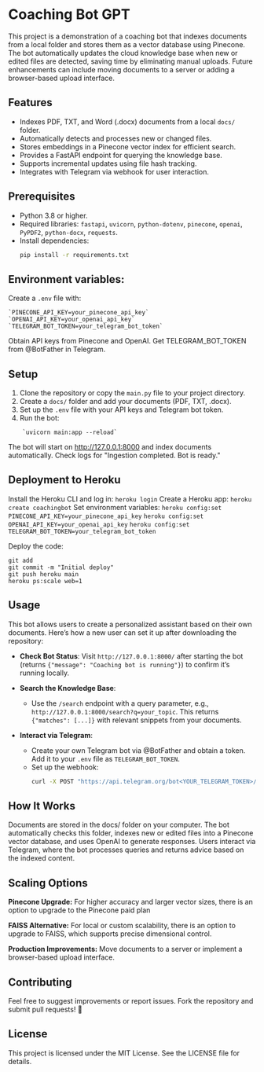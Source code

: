 # Coaching Bot GPT

This project is a demonstration of a coaching bot that indexes documents from a local folder and stores them as a vector database using Pinecone. The bot automatically updates the cloud knowledge base when new or edited files are detected, saving time by eliminating manual uploads. Future enhancements can include moving documents to a server or adding a browser-based upload interface.

## Features
- Indexes PDF, TXT, and Word (.docx) documents from a local `docs/` folder.
- Automatically detects and processes new or changed files.
- Stores embeddings in a Pinecone vector index for efficient search.
- Provides a FastAPI endpoint for querying the knowledge base.
- Supports incremental updates using file hash tracking.
- Integrates with Telegram via webhook for user interaction.

## Prerequisites
- Python 3.8 or higher.
- Required libraries: `fastapi`, `uvicorn`, `python-dotenv`, `pinecone`, `openai`, `PyPDF2`, `python-docx`, `requests`.
- Install dependencies:
  ```bash
  pip install -r requirements.txt

## Environment variables:
Create a `.env` file with:
```bush
`PINECONE_API_KEY=your_pinecone_api_key`
`OPENAI_API_KEY=your_openai_api_key`
`TELEGRAM_BOT_TOKEN=your_telegram_bot_token`
```
Obtain API keys from Pinecone and OpenAI. Get TELEGRAM_BOT_TOKEN from @BotFather in Telegram.

## Setup

1. Clone the repository or copy the `main.py` file to your project directory.
2. Create a `docs/` folder and add your documents (PDF, TXT, .docx).
3. Set up the `.env` file with your API keys and Telegram bot token.
4. Run the bot:
```bush
    `uvicorn main:app --reload`
```

The bot will start on http://127.0.0.1:8000 and index documents automatically. Check logs for "Ingestion completed. Bot is ready."

## Deployment to Heroku

Install the Heroku CLI and log in: `heroku login`
Create a Heroku app: `heroku create coachingbot`
Set environment variables:
`heroku config:set PINECONE_API_KEY=your_pinecone_api_key`
`heroku config:set OPENAI_API_KEY=your_openai_api_key`
`heroku config:set TELEGRAM_BOT_TOKEN=your_telegram_bot_token`

Deploy the code:
```bush
git add
git commit -m "Initial deploy"
git push heroku main
heroku ps:scale web=1
```

## Usage
This bot allows users to create a personalized assistant based on their own documents. Here’s how a new user can set it up after downloading the repository:

- **Check Bot Status**: Visit `http://127.0.0.1:8000/` after starting the bot (returns `{"message": "Coaching bot is running"}`) to confirm it’s running locally.

- **Search the Knowledge Base**:
  - Use the `/search` endpoint with a query parameter, e.g., `http://127.0.0.1:8000/search?q=your_topic`. This returns `{"matches": [...]}` with relevant snippets from your documents.

- **Interact via Telegram**:
  - Create your own Telegram bot via @BotFather and obtain a token. Add it to your `.env` file as `TELEGRAM_BOT_TOKEN`.
  - Set up the webhook:
    ```bash
    curl -X POST "https://api.telegram.org/bot<YOUR_TELEGRAM_TOKEN>/setWebhook" -d "url=http://127.0.0.1:8000/telegram-webhook"

## How It Works
Documents are stored in the docs/ folder on your computer. The bot automatically checks this folder, indexes new or edited files into a Pinecone vector database, and uses OpenAI to generate responses.
Users interact via Telegram, where the bot processes queries and returns advice based on the indexed content.

## Scaling Options

**Pinecone Upgrade:** For higher accuracy and larger vector sizes, there is an option to upgrade to the Pinecone paid plan

**FAISS Alternative:** For local or custom scalability, there is an option to upgrade to FAISS, which supports precise dimensional control.

**Production Improvements:** Move documents to a server or implement a browser-based upload interface.


## Contributing
Feel free to suggest improvements or report issues. Fork the repository and submit pull requests! 🫶

## License
This project is licensed under the MIT License. See the LICENSE file for details.